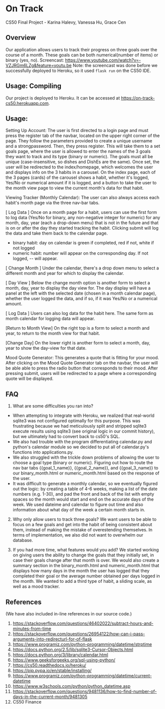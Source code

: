 # On Track
CS50 Final Project - Karina Halevy, Vanessa Hu, Grace Cen
## Overview
Our application allows users to track their progress on three goals over the course of a month.
These goals can be both numerical(number of items) or binary (yes, no).
Screencast: https://www.youtube.com/watch?v=-VZJRGm6LZg&feature=youtu.be
Note: the screencast was done before we successfully deployed to Heroku, so it used ```flask run``` on the CS50 IDE.

## Usage: Compiling
Our project is deployed to Heroku. It can be accessed at https://on-track-cs50.herokuapp.com.

## Usage:

Setting Up Account:
The user is first directed to a login page and must press the register tab of the navbar, located on the upper right corner of the page.
They follow the parameters provided to create a unique username and a strongpassword. Then, they press register.
This will take them to a set goals page, where the user is allowed to enter the names of the 3 goals they want to track and its type (binary or numeric).
The goals must all be unique (case-insensitive, so dishes and DishEs are the same).
Once set, the user will be redirected to the index/homepage, which welcomes the user and displays info on the 3 habits in a carousel.
On the index page, each of the 3 pages (cards) of the carousel shows a habit, whether it's logged, Yes/No or numerical amount if it is logged, and a button to take the user
to the month view page to view the current month's data for that habit.

Viewing Tracker (Monthly Calendar):
The user can also always access each habit's month page via the three nav-bar tabs.

[ Log Data ]
Once on a month page for a habit, users can use the first form to log data (Yes/No for binary, any non-negative integer for numeric)
for any month, day, year (each a drop-down menu) that is not in the future and that is on or after the day they started tracking the habit. Clicking submit will log the data
and take them back to the calendar page.
- binary habit: day on calendar is green if completed, red if not, white if not logged
- numeric habit: number will appear on the corresponding day. If not logged, -- will appear.

[ Change Month ]
Under the calendar, there's a drop down menu to select a different month and year for which to display the calendar.

[ Day View ]
Below the change month option is another form to select a month, day, year to display the day view for.
The day display will have a panel at the left with the selected date (chosen in a month calendar page), whether the user logged the data,
and if so, if it was Yes/No or a numerical amount.

[ Log Data ]
Users can also log data for the habit here. The same form as month calendar for logging data will appear.

[Return to Month View]
On the right top is a form to select a month and year, to return to the month view for that habit.

[Change Day]
On the lower right is another form to select a month, day, year to show the day-view for that date.

Mood Quote Generator: This generates a quote that is fitting for your mood.
After clicking on the Mood Quote Generator tab on the navbar, the user will be able able to press the radio button that corresponds to their mood.
After pressing submit, users will be redirected to a page where a corresponding quote will be displayed.

## FAQ
1. What are some difficulties you ran into?
- When attempting to integrate with Heroku, we realized that real-world sqlite3 was not configured optimally for this purpose.
This was frustrating because we had meticulously split and stripped sqlite3 execute results using sqlite3 (see original logic in our commit history),
but we ultimately had to convert back to cs50's SQL.
- We also had trouble with the program differentiating calendar.py and python's calendar module so we decided to put all of calendar.py's functions into applications.py.
- We also struggled with the trickle down problems of allowing the user to choose a goal type (binary or numeric).
Figuring out how to route the nav bar tabs {{goal\_1\_name}}, {{goal\_2\_name}}, and {{goal\_3\_name}} to our binary\_month.html or numeric\_month.html based on the response of the user.
- It was difficult to generate a monthly calendar, so we eventually figured out the logic: by creating a table of 4-6 weeks,
making a list of the date numbers (e.g. 1-30), and pad the front and back of the list with empty spaces so the month would start and end on the accurate days of the week.
We used dateime and calendar to figure out time and also information about what day of the week a certain month starts in.

2. Why only allow users to track three goals?
We want users to be able to focus on a few goals and get into the habit of being consistent about them, instead of making the mistake of overestending themselves.
In terms of implementation, we also did not want to overwhelm our database.

3. If you had more time, what features would you add?
We started working on giving users the ability to change the goals that they initially set, in case their goals change after that month is over.
We would also create a summary section in the binary\_month.html and numeric\_month.html that displays how many days in the month the user has logged
that they completed their goal or the average number obtained per days logged in the month.
We wanted to add a third type of habit, a sliding scale, as well as a mood tracker.

## References
(We have also included in-line references in our source code.)
1. https://stackoverflow.com/questions/46402022/subtract-hours-and-minutes-from-time
2. https://stackoverflow.com/questions/26954122/how-can-i-pass-arguments-into-redirecturl-for-of-flask
3. https://www.programiz.com/python-programming/datetime/strptime
4. https://docs.python.org/2.5/lib/sqlite3-Cursor-Objects.html
5. https://docs.python.org/3/library/calendar.html
6. https://www.geeksforgeeks.org/sql-using-python/
7. https://cs50.readthedocs.io/heroku/
8. https://pip.pypa.io/en/stable/installing/
9. https://www.programiz.com/python-programming/datetime/current-datetime
10. https://www.w3schools.com/python/python_datetime.asp
11. https://stackoverflow.com/questions/9481136/how-to-find-number-of-days-in-the-current-month/9481305
12. CS50 Finance
